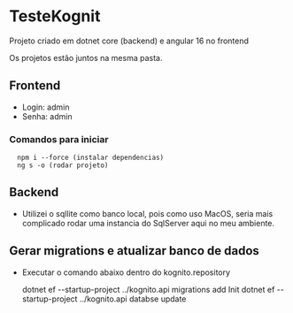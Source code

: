 # TesteKognit
Projeto criado em dotnet core (backend) e angular 16 no frontend

Os projetos estão juntos na mesma pasta.

## Frontend

 - Login: admin
 - Senha: admin

### Comandos para iniciar
      npm i --force (instalar dependencias)
      ng s -o (rodar projeto)

 ## Backend
 
 - Utilizei o sqllite como banco local, pois como uso MacOS, seria mais complicado rodar uma instancia do SqlServer aqui no meu ambiente. 

## Gerar migrations e atualizar banco de dados
 - Executar o comando abaixo dentro do kognito.repository
    
    dotnet ef --startup-project ../kognito.api migrations add Init
    dotnet ef --startup-project ../kognito.api databse update